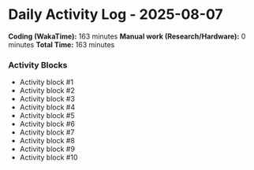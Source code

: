 # Daily Activity Log - 2025-08-07

**Coding (WakaTime):** 163 minutes
**Manual work (Research/Hardware):** 0 minutes
**Total Time:** 163 minutes

### Activity Blocks
- Activity block #1
- Activity block #2
- Activity block #3
- Activity block #4
- Activity block #5
- Activity block #6
- Activity block #7
- Activity block #8
- Activity block #9
- Activity block #10
